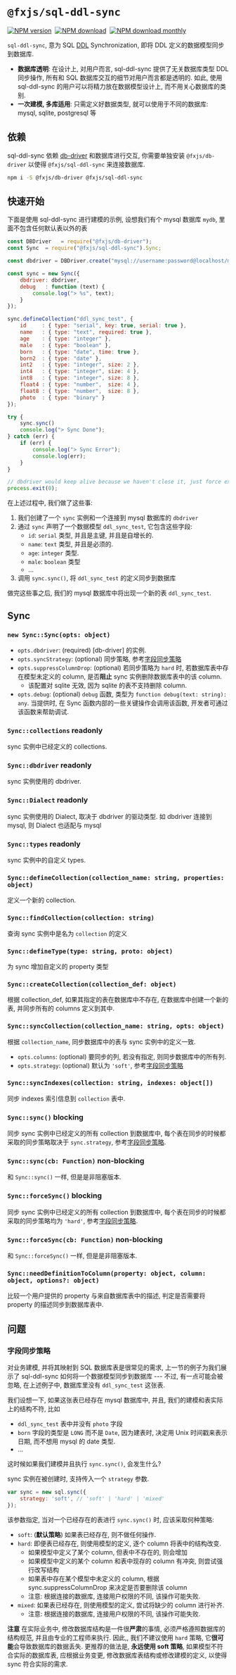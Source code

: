# `@fxjs/sql-ddl-sync`

[![NPM version](https://img.shields.io/npm/v/@fxjs/sql-ddl-sync.svg)](https://www.npmjs.org/package/@fxjs/sql-ddl-sync)&nbsp;
[![NPM download](https://img.shields.io/npm/dt/@fxjs/sql-ddl-sync.svg)](https://www.npmjs.org/package/@fxjs/sql-ddl-sync)&nbsp;
[![NPM download monthly](https://img.shields.io/npm/dm/@fxjs/sql-ddl-sync.svg)](https://www.npmjs.org/package/@fxjs/sql-ddl-sync)

[DDL]:https://en.wikipedia.org/wiki/Data_definition_language

<!-- SQL Transparent -->
<!-- One-Time Model, Multiple Backend -->

`sql-ddl-sync`, 意为 SQL [DDL] Synchronization, 即将 DDL 定义的数据模型同步到数据库.

- **数据库透明**: 在设计上, 对用户而言, sql-ddl-sync 提供了无关数据库类型 DDL 同步操作, 所有和 SQL 数据库交互的细节对用户而言都是透明的. 如此, 使用 sql-ddl-sync 的用户可以将精力放在数据模型设计上, 而不用关心数据库的类别.
- **一次建模, 多库适用**: 只需定义好数据类型, 就可以使用于不同的数据库: mysql, sqlite, postgresql 等

## 依赖

sql-ddl-sync 依赖 [db-driver](./db-driver.md) 和数据库进行交互, 你需要单独安装 `@fxjs/db-driver` 以使得 `@fxjs/sql-ddl-sync` 来连接数据库.

```sh
npm i -S @fxjs/db-driver @fxjs/sql-ddl-sync
```

## 快速开始

下面是使用 sql-ddl-sync 进行建模的示例, 设想我们有个 mysql 数据库 `mydb`, 里面不包含任何默认表以外的表

```js
const DBDriver   = require("@fxjs/db-driver");
const Sync  = require("@fxjs/sql-ddl-sync").Sync;

const dbdriver = DBDriver.create("mysql://username:password@localhost/mydb");

const sync = new Sync({
	dbdriver: dbdriver,
	debug   : function (text) {
		console.log("> %s", text);
	}
});

sync.defineCollection("ddl_sync_test", {
	id     : { type: "serial", key: true, serial: true },
	name   : { type: "text", required: true },
	age    : { type: "integer" },
	male   : { type: "boolean" },
	born   : { type: "date", time: true },
	born2  : { type: "date" },
	int2   : { type: "integer", size: 2 },
	int4   : { type: "integer", size: 4 },
	int8   : { type: "integer", size: 8 },
	float4 : { type: "number",  size: 4 },
	float8 : { type: "number",  size: 8 },
	photo  : { type: "binary" }
});

try {
	sync.sync()
	console.log("> Sync Done");
} catch (err) {
	if (err) {
		console.log("> Sync Error");
		console.log(err);
	}
}

// dbdriver would keep alive because we haven't close it, just force exit procss to end everyting.
process.exit(0);
```

在上述过程中, 我们做了这些事:

1. 我们创建了一个 `sync` 实例和一个连接到 mysql 数据库的 `dbdriver`
1. 通过 `sync` 声明了一个数据模型 `ddl_sync_test`, 它包含这些字段:
    - `id`: `serial` 类型, 并且是主键, 并且是自增长的.
    - `name`: `text` 类型, 并且是必须的.
    - `age`: `integer` 类型.
    - `male`: `boolean` 类型
    - ...
1. 调用 `sync.sync()`, 将 `ddl_sync_test` 的定义同步到数据库

做完这些事之后, 我们的 mysql 数据库中将出现一个新的表 `ddl_sync_test`.

## Sync

### `new Sync::Sync(opts: object)`

- `opts.dbdriver`: (required) [db-driver] 的实例.
- `opts.syncStrategy`: (optional) 同步策略, 参考[字段同步策略](#字段同步策略)
- `opts.suppressColumnDrop`: (optional) 若同步策略为 `hard` 时, 若数据库表中存在模型未定义的 column, 是否**阻止** sync 实例删除数据库表中的该 column.
    - 该配置对 sqlite 无效, 因为 sqlite 的表不支持删除 column.
- `opts.debug`: (optional) `debug` 函数, 类型为 `function debug(text: string): any`. 当提供时, 在 Sync 函数内部的一些关键操作会调用该函数, 开发者可通过该函数来帮助调试.

### `Sync::collections` <Badge type="warning">readonly</Badge>

sync 实例中已经定义的 collections.

### `Sync::dbdriver` <Badge type="warning">readonly</Badge>

sync 实例使用的 dbdriver.

### `Sync::Dialect` <Badge type="warning">readonly</Badge>

sync 实例使用的 Dialect, 取决于 dbdriver 的驱动类型. 如 dbdriver 连接到 mysql, 则 Dialect 也适配与 mysql

### `Sync::types` <Badge type="warning">readonly</Badge>

sync 实例中的自定义 types.

### `Sync::defineCollection(collection_name: string, properties: object)`

定义一个新的 collection.
<!-- TODO: 添加关于 properties 的说明 -->

### `Sync::findCollection(collection: string)`

查询 sync 实例中是名为 `collection` 的定义

### `Sync::defineType(type: string, proto: object)`

为 sync 增加自定义的 property 类型

### `Sync::createCollection(collection_def: object)`

根据 collection_def, 如果其指定的表在数据库中不存在, 在数据库中创建一个新的表, 并同步所有的 columns 定义到其中.

### `Sync::syncCollection(collection_name: string, opts: object)`

根据 `collection_name`, 同步数据库中的表与 sync 实例中的定义一致.

- `opts.columns`: (optional) 要同步的列, 若没有指定, 则同步数据库中的所有列.
- `opts.strategy`: (optional) 默认为 `'soft'`, 参考[字段同步策略](#字段同步策略)

### `Sync::syncIndexes(collection: string, indexes: object[])`

同步 indexes 索引信息到 `collection` 表中.

### `Sync::sync()` <Badge type="info">blocking</Badge>

同步 sync 实例中已经定义的所有 collection 到数据库中, 每个表在同步的时候都采取的同步策略取决于 `sync.strategy`, 参考[字段同步策略](#字段同步策略).

### `Sync::sync(cb: Function)` <Badge type="info">non-blocking</Badge>

和 `Sync::sync()` 一样, 但是是非阻塞版本.

### `Sync::forceSync()` <Badge type="info">blocking</Badge>

同步 sync 实例中已经定义的所有 collection 到数据库中, 每个表在同步的时候都采取的同步策略均为 `'hard'`, 参考[字段同步策略](#字段同步策略).

### `Sync::forceSync(cb: Function)` <Badge type="info">non-blocking</Badge>

和 `Sync::forceSync()` 一样, 但是是非阻塞版本.

### `Sync::needDefinitionToColumn(property: object, column: object, options?: object)`

比较一个用户提供的 property 与来自数据库表中的描述, 判定是否需要将 property 的描述同步到数据库表中.
<!-- TODO: 添加关于 property/column 的说明 -->

## 问题

### 字段同步策略

对业务建模, 并将其映射到 SQL 数据库表是很常见的需求, 上一节的例子为我们展示了 sql-ddl-sync 如何将一个数据模型同步到数据库 --- 不过, 有一点可能会被忽略, 在上述例子中, 数据库里没有 `ddl_sync_test` 这张表.

我们设想一下, 如果这张表已经存在 mysql 数据库中, 并且, 我们的建模和表实际上的结构不符, 比如

- `ddl_sync_test` 表中并没有 `photo` 字段
- `born` 字段的类型是 `LONG` 而不是 `Date`, 因为建表时, 决定用 Unix 时间戳来表示日期, 而不想用 mysql 的 date 类型.
- ...

这时候如果我们建模并且执行 `sync.sync()`, 会发生什么?

sync 实例在被创建时, 支持传入一个 `strategy` 参数.

```js
var sync = new sql.sync({
    strategy: 'soft', // 'soft' | 'hard' | 'mixed'
});
```

该参数指定, 当对一个已经存在的表进行 `sync.sync()` 时, 应该采取何种策略:

- `soft`: (**默认策略**) 如果表已经存在, 则不做任何操作.
- `hard`: 即便表已经存在, 则使用模型的定义, 逐个 column 将表中的结构改变.
    - 如果模型中定义了某个 column, 但表中不存在的, 则会增加
    - 如果模型中定义的某个 column 和表中现存的 column 有冲突, 则尝试强行改写结构
    - 如果表中存在某个模型中未定义的 column, 根据 sync.suppressColumnDrop 来决定是否要删除该 column
    - 注意: 根据连接的数据库, 连接用户权限的不同, 该操作可能失败.
- `mixed`: 如果表已经存在, 则使用模型的定义, 尝试将缺少的 column 进行补齐.
    - 注意: 根据连接的数据库, 连接用户权限的不同, 该操作可能失败.

**注意** 在实际业务中, 修改数据库结构是一件很**严肃**的事情, 必须严格遵照数据库的结构规范, 并且由专业的工程师来执行. 因此,, 我们不建议使用 `hard` 策略, 它**很可能**会导致数据库的数据丢失. 更推荐的做法是, **永远使用 soft 策略**, 如果模型不符合实际的数据库表, 应根据业务变更, 修改数据库表结构或修改建模的定义, 以使得 sync 符合实际的需求.

<!-- 我们可依然以使用 `sync.forceSync()` 来更新表结构, 但是这样可能会导致数据库中的数据丢失. -->
